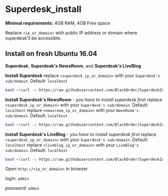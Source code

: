 # Superdesk_install

**Minimal requirements:**
4GB RAM, 4GB Free space

Replace `<ip_or_domain>` with public IP address or domain where superdesk'll be accessible.

## Install on fresh Ubuntu 16.04
**Superdeak**, **Superdeak's NewsRoom**, and **Superdeak's LiveBlog**

**Install Superdesk**
replace `<superdesk_ip_or_domain>` with your `Superdesk's sub/domain`. Default: `localhost`
```sh
bash <(curl -s https://raw.githubusercontent.com/BlackOrder/SuperdeskInstall/master/superdesk) <superdesk_ip_or_domain>
```

**Install Superdesk's NewsRoom** - *you have to install superdesk first*
replace `<superdesk_ip_or_domain>` with your `Superdesk's sub/domain`. Default: `localhost`
replace `<newsroom_ip_or_domain>` with your `NewsRoom's sub/domain`. Default: `localhost`
```sh
bash <(curl -s https://raw.githubusercontent.com/BlackOrder/SuperdeskInstall/master/newsRoom) <superdesk_ip_or_domain> <newsroom_ip_or_domain>
```

**Install Superdesk's LiveBlog** - *you have to install superdesk first*
replace `<superdesk_ip_or_domain>` with your `Superdesk's sub/domain`. Default: `localhost`
replace `<liveblog_ip_or_domain>` with your `LiveBlog's sub/domain`. Default: `localhost`
```sh
bash <(curl -s https://raw.githubusercontent.com/BlackOrder/SuperdeskInstall/master/liveBlog) <superdesk_ip_or_domain> <liveblog_ip_or_domain>
```

Open `http://<ip_or_domain>` in browser

*login:* `admin`

*password:* `admin`
